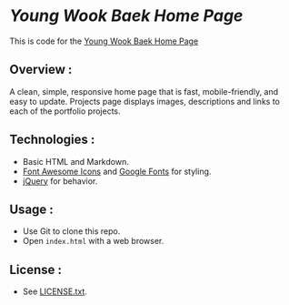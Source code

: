 _Young Wook Baek Home Page_
===========================

This is code for the [Young Wook Baek Home Page](http://www.youngwookbaek.com)

## Overview :
A clean, simple, responsive home page that is fast, mobile-friendly, and easy to update. Projects page displays images, descriptions and links to each of the portfolio projects.

## Technologies :
- Basic HTML and Markdown.
- [Font Awesome Icons](http://fontawesome.io/icons/) and [Google Fonts](https://fonts.google.com/) for styling.
- [jQuery](https://jquery.com/) for behavior.

## Usage :
- Use Git to clone this repo.
- Open `index.html` with a web browser.

## License :
- See [LICENSE.txt](https://github.com/kywbaek/homepage/LICENSE.txt).
